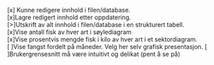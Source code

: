 [x] Kunne redigere innhold i filen/database.  
[x]Lagre redigert innhold etter oppdatering.  
[>]Utskrift av alt innhold i filen/database i en strukturert tabell.  
[x]Vise antall fisk av hver art i søylediagram  
[x]Vise prosentvis mengde fisk i kilo av hver art i et sektordiagram.  
[ ]Vise fangst fordelt på måneder. Velg her selv grafisk presentasjon. 
[ ]Brukergrensesnitt må være intuitivt og delikat (pent å se på) 